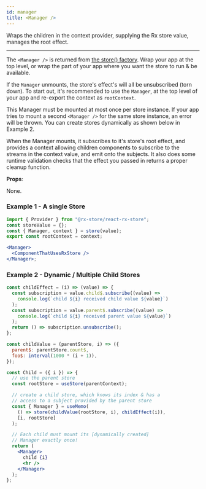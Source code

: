 ```yaml
---
id: manager
title: <Manager />
---
```


Wraps the children in the context provider, supplying
the Rx store value, manages the root effect.

---

The `<Manager />` is returned from [the store() factory](./store). Wrap your app at the top level, or wrap the part of your app where you want the store to run & be available.

If the `Manager` unmounts, the store's effect's will all be unsubscribed (torn down). To start out, it's recommended to use the `Manager`, at the top level of your app and re-export the context as `rootContext`.

This Manager must be mounted at most once per store instance. If your app tries to mount a second `<Manager />` for the same store instance, an error will be thrown. You can create stores dynamically as shown below in Example 2.

When the Manager mounts, it subscribes to it's store's root effect, and provides a context
allowing children components to subscribe to the streams in the
context value, and emit onto the subjects. It also does some runtime validation checks that the effect you passed in returns a proper cleanup function.

**Props**:

None.

### Example 1 - A single Store

```jsx
import { Provider } from "@rx-store/react-rx-store";
const storeValue = {};
const { Manager, context } = store(value);
export const rootContext = context;

<Manager>
  <ComponentThatUsesRxStore />
</Manager>;
```

### Example 2 - Dynamic / Multiple Child Stores

```jsx
const childEffect = (i) => (value) => {
  const subscription = value.child$.subscribe((value) =>
    console.log(`child ${i} received child value ${value}`)
  );
  const subscription = value.parent$.subscribe((value) =>
    console.log(`child ${i} received parent value ${value}`)
  );
  return () => subscription.unsubscribe();
};

const childValue = (parentStore, i) => ({
  parent$: parentStore.count$,
  foo$: interval(1000 * (i + 1)),
});

const Child = ({ i }) => {
  // use the parent store
  const rootStore = useStore(parentContext);

  // create a child store, which knows its index & has a
  // access to a subject provided by the parent store
  const { Manager } = useMemo(
    () => store(childValue(rootStore, i), childEffect(i)),
    [i, rootStore]
  );

  // Each child must mount its [dynamically created]
  // Manager exactly once!
  return (
    <Manager>
      child {i}
      <hr />
    </Manager>
  );
};
```
